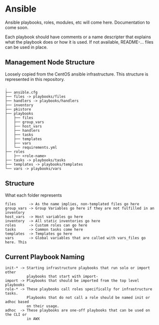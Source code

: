 # Ansible

Ansible playbooks, roles, modules, etc will come here. Documentation to come soon.

Each playbook should have comments or a name descripter that explains what the playbook does or how it is used. If not available, README-... files can be used in place.

## Management Node Structure

Loosely copied from the CentOS ansible infrastructure. This structure is represented in this repository.

```
.
├── ansible.cfg
├── files -> playbooks/files
├── handlers -> playbooks/handlers
├── inventory
├── pkistore
├── playbooks
│   ├── files
│   ├── group_vars
│   ├── host_vars
│   ├── handlers
│   ├── tasks
│   ├── templates
│   ├── vars
│   └── requirements.yml
├── roles
│   ├── <role-name>
├── tasks -> playbooks/tasks
├── templates -> playbooks/templates
└── vars -> playbooks/vars
```

## Structure

What each folder represents

```
files      -> As the name implies, non-templated files go here
group_vars -> Group Variables go here if they are not fulfilled in an inventory
host_vars  -> Host variables go here
inventory  -> All static inventories go here
roles      -> Custom roles can go here
tasks      -> Common tasks come here
templates  -> Templates go here
vars       -> Global variables that are called with vars_files go here. This
```

## Current Playbook Naming

```
init-* -> Starting infrastructure playbooks that run solo or import other
          playbooks that start with import-
import -> Playbooks that should be imported from the top level playbooks
role-* -> These playbooks call roles specifically for infrastructure tasks.
          Playbooks that do not call a role should be named init or adhoc based
          on their usage.
adhoc  -> These playbooks are one-off playbooks that can be used on the CLI or
          in AWX
```
